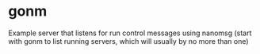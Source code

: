 # gonm
Example server that listens for run control messages using nanomsg (start with gonm to list running servers, which will usually by no more than one)

